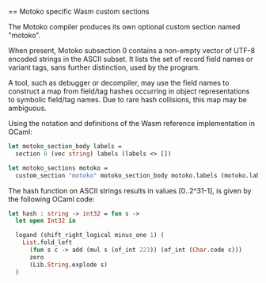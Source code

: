 == Motoko specific Wasm custom sections

The Motoko compiler produces its own optional custom section named "motoko".

When present, Motoko subsection 0 contains a non-empty vector of UTF-8 encoded
strings in the ASCII subset. It lists the set of record field names or
variant tags, sans further distinction, used by the program.

A tool, such as debugger or decompiler, may use the field names to
construct a map from field/tag hashes occurring in object
representations to symbolic field/tag names.
Due to rare hash collisions, this map may be ambiguous.

Using the notation and definitions of the Wasm reference implementation in OCaml:

```ocaml
let motoko_section_body labels =
  section 0 (vec string) labels (labels <> [])

let motoko_sections motoko =
  custom_section "motoko" motoko_section_body motoko.labels (motoko.labels <> [])
```

The hash function on ASCII strings results in values [0..2^31-1], is given by the following OCaml code:

```ocaml
let hash : string -> int32 = fun s ->
  let open Int32 in

  logand (shift_right_logical minus_one 1) (
    List.fold_left
      (fun s c -> add (mul s (of_int 223)) (of_int (Char.code c)))
      zero
      (Lib.String.explode s)
  )
```
